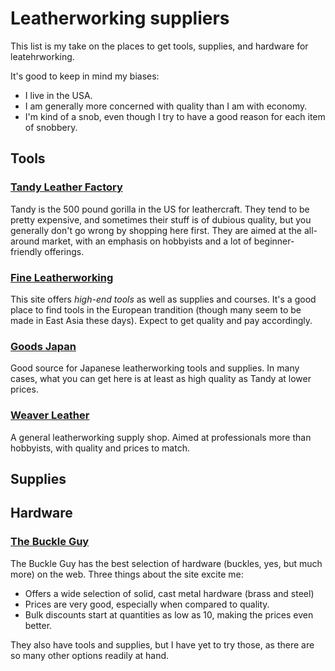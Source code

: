 # Leatherworking suppliers
This list is my take on the places to get tools, supplies, and hardware for leatehrworking.

It's good to keep in mind my biases:
-   I live in the USA.
-   I am generally more concerned with quality than I am with economy.
-   I'm kind of a snob, even though I try to have a good reason for each item of snobbery.

## Tools

### [Tandy Leather Factory](http://tandyleather.com)
Tandy is the 500 pound gorilla in the US for leathercraft. They tend to be pretty expensive, and
sometimes their stuff is of dubious quality, but you generally don't go wrong by shopping here first.
They are aimed at the all-around market, with an emphasis on hobbyists and a lot of beginner-friendly
offerings.

### [Fine Leatherworking](http://www.fineleatherworking.com/)
This site offers *high-end tools* as well as supplies and courses. It's a good place to find tools in the
European trandition (though many seem to be made in East Asia these days). Expect to get quality and pay
accordingly.

### [Goods Japan](http://goodsjapan.com/)
Good source for Japanese leatherworking tools and supplies. In many cases, what you can get here is at
least as high quality as Tandy at lower prices.

### [Weaver Leather](http://www.weaverleathersupply.com/)
A general leatherworking supply shop. Aimed at professionals more than hobbyists, with quality and prices
to match.

## Supplies



## Hardware

### [The Buckle Guy](http://buckleguy.com)
The Buckle Guy has the best selection of hardware (buckles, yes, but much more) on the web. Three things
about the site excite me:

-   Offers a wide selection of solid, cast metal hardware (brass and steel)
-   Prices are very good, especially when compared to quality.
-   Bulk discounts start at quantities as low as 10, making the prices even better.

They also have tools and supplies, but I have yet to try those, as there are so many other options readily
at hand.
